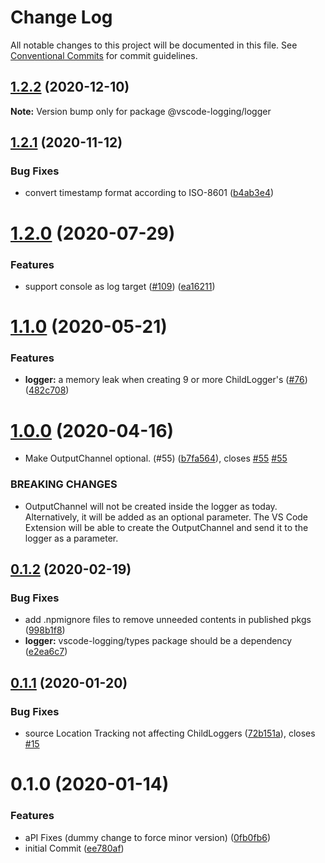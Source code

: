 # Change Log

All notable changes to this project will be documented in this file.
See [Conventional Commits](https://conventionalcommits.org) for commit guidelines.

## [1.2.2](https://github.com/sap/vscode-logging/compare/@vscode-logging/logger@1.2.1...@vscode-logging/logger@1.2.2) (2020-12-10)

**Note:** Version bump only for package @vscode-logging/logger

## [1.2.1](https://github.com/sap/vscode-logging/compare/@vscode-logging/logger@1.2.0...@vscode-logging/logger@1.2.1) (2020-11-12)

### Bug Fixes

- convert timestamp format according to ISO-8601 ([b4ab3e4](https://github.com/sap/vscode-logging/commit/b4ab3e48829df42bd73c67de3f068385aabd1259))

# [1.2.0](https://github.com/sap/vscode-logging/compare/@vscode-logging/logger@1.1.0...@vscode-logging/logger@1.2.0) (2020-07-29)

### Features

- support console as log target ([#109](https://github.com/sap/vscode-logging/issues/109)) ([ea16211](https://github.com/sap/vscode-logging/commit/ea16211a5e2fbcdc86f4e96c8c60eaaf440d2431))

# [1.1.0](https://github.com/sap/vscode-logging/compare/@vscode-logging/logger@1.0.0...@vscode-logging/logger@1.1.0) (2020-05-21)

### Features

- **logger:** a memory leak when creating 9 or more ChildLogger's ([#76](https://github.com/sap/vscode-logging/issues/76)) ([482c708](https://github.com/sap/vscode-logging/commit/482c708e9b8643849f6a14253c51650ffac70416))

# [1.0.0](https://github.com/sap/vscode-logging/compare/@vscode-logging/logger@0.1.2...@vscode-logging/logger@1.0.0) (2020-04-16)

- Make OutputChannel optional. (#55) ([b7fa564](https://github.com/sap/vscode-logging/commit/b7fa56436693df9787f8ea720559beb3b0566612)), closes [#55](https://github.com/sap/vscode-logging/issues/55) [#55](https://github.com/sap/vscode-logging/issues/55)

### BREAKING CHANGES

- OutputChannel will not be created inside the logger as today. Alternatively, it
  will be added as an optional parameter. The VS Code Extension will be able to create the
  OutputChannel and send it to the logger as a parameter.

## [0.1.2](https://github.com/sap/vscode-logging/compare/@vscode-logging/logger@0.1.1...@vscode-logging/logger@0.1.2) (2020-02-19)

### Bug Fixes

- add .npmignore files to remove unneeded contents in published pkgs ([998b1f8](https://github.com/sap/vscode-logging/commit/998b1f8341352af2bba9a640f425c66c2d3a8a74))
- **logger:** vscode-logging/types package should be a dependency ([e2ea6c7](https://github.com/sap/vscode-logging/commit/e2ea6c7d26efed219f2b983ad7e601eeb9f4704f))

## [0.1.1](https://github.com/sap/vscode-logging/compare/@vscode-logging/logger@0.1.0...@vscode-logging/logger@0.1.1) (2020-01-20)

### Bug Fixes

- source Location Tracking not affecting ChildLoggers ([72b151a](https://github.com/sap/vscode-logging/commit/72b151a773ba2707cb131d59799389a7cfe93c85)), closes [#15](https://github.com/sap/vscode-logging/issues/15)

# 0.1.0 (2020-01-14)

### Features

- aPI Fixes (dummy change to force minor version) ([0fb0fb6](https://github.com/sap/vscode-logging/commit/0fb0fb624def760bb1a1cf4a7b46b18133d85cf0))
- initial Commit ([ee780af](https://github.com/sap/vscode-logging/commit/ee780afa90dc17cfac91a28cb2921728c1cc4489))
